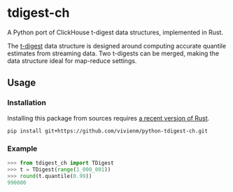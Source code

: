 # tdigest-ch

A Python port of ClickHouse t-digest data structures, implemented in Rust.

The [t-digest][tdigest-paper] data structure is designed around computing
accurate quantile estimates from streaming data. Two t-digests can be merged,
making the data structure ideal for map-reduce settings.

[tdigest-paper]: https://github.com/tdunning/t-digest/blob/main/docs/t-digest-paper/histo.pdf

## Usage

### Installation

Installing this package from sources requires [a recent version of Rust](https://www.rust-lang.org/tools/install).

```shell
pip install git+https://github.com/vivienm/python-tdigest-ch.git
```

### Example

```python
>>> from tdigest_ch import TDigest
>>> t = TDigest(range(1_000_001))
>>> round(t.quantile(0.99))
990000
```
